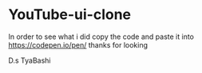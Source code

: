 # YouTube-ui-clone

In order to see what i did copy the code and paste it into https://codepen.io/pen/ thanks for looking

D.s TyaBashi
